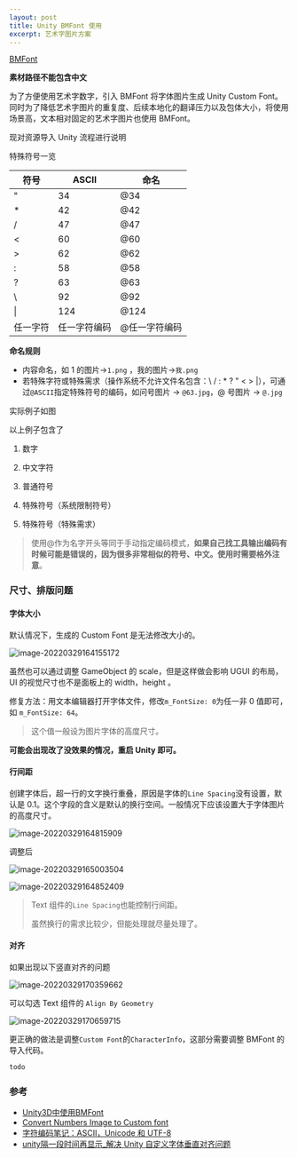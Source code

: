 ```yaml
---
layout: post
title: Unity BMFont 使用
excerpt: 艺术字图片方案
---
```


[BMFont](https://www.angelcode.com/products/bmfont/)

**素材路径不能包含中文**

为了方便使用艺术字数字，引入 BMFont 将字体图片生成 Unity Custom Font。同时为了降低艺术字图片的重复度、后续本地化的翻译压力以及包体大小，将使用场景高，文本相对固定的艺术字图片也使用 BMFont。

现对资源导入 Unity 流程进行说明

特殊符号一览

| 符号     | ASCII        | 命名          |
| -------- | ------------ | ------------- |
| "        | 34           | @34           |
| *        | 42           | @42           |
| /        | 47           | @47           |
| <        | 60           | @60           |
| >        | 62           | @62           |
| :        | 58           | @58           |
| ?        | 63           | @63           |
| \        | 92           | @92           |
| \|       | 124          | @124          |
| 任一字符 | 任一字符编码 | @任一字符编码 |

**命名规则**

* 内容命名，如 1 的图片->`1.png` ，我的图片->`我.png`
* 若特殊字符或特殊需求（操作系统不允许文件名包含：\ / : * ? " < > |），可通过`@ASCII`指定特殊符号的编码，如问号图片 -> `@63.jpg`，@ 号图片 -> `@.jpg`

实际例子如图

以上例子包含了

1. 数字

2. 中文字符

3. 普通符号

4. 特殊符号（系统限制符号）

5. 特殊符号（特殊需求）

   

> 使用@作为名字开头等同于手动指定编码模式，**如果自己找工具输出编码有时候可能是错误的，因为很多非常相似的符号、中文。使用时需要格外注意**。



### 尺寸、排版问题

#### 字体大小

默认情况下，生成的 Custom Font 是无法修改大小的。

![image-20220329164155172](https://cdn.jsdelivr.net/gh/Newbility523/PicBed/imgs/image-20220329164155172.png)

虽然也可以通过调整 GameObject 的 scale，但是这样做会影响 UGUI 的布局，UI 的视觉尺寸也不是面板上的 width，height 。

修复方法：用文本编辑器打开字体文件，修改`m_FontSize: 0`为任一非 0 值即可，如 `m_FontSize: 64`。

> 这个值一般设为图片字体的高度尺寸。

**可能会出现改了没效果的情况，重启 Unity 即可。**



#### 行间距

创建字体后，超一行的文字换行重叠，原因是字体的`Line Spacing`没有设置，默认是 0.1。这个字段的含义是默认的换行空间。一般情况下应该设置大于字体图片的高度尺寸。

![image-20220329164815909](https://cdn.jsdelivr.net/gh/Newbility523/PicBed/imgs/image-20220329164815909.png)

调整后

![image-20220329165003504](https://cdn.jsdelivr.net/gh/Newbility523/PicBed/imgs/image-20220329165003504.png)

![image-20220329164852409](https://cdn.jsdelivr.net/gh/Newbility523/PicBed/imgs/image-20220329164852409.png)

> Text 组件的`Line Spacing`也能控制行间距。
>
> 虽然换行的需求比较少，但能处理就尽量处理了。



#### 对齐

如果出现以下竖直对齐的问题

![image-20220329170359662](https://cdn.jsdelivr.net/gh/Newbility523/PicBed/imgs/image-20220329170359662.png)

可以勾选 Text 组件的 `Align By Geometry`

![image-20220329170659715](https://cdn.jsdelivr.net/gh/Newbility523/PicBed/imgs/image-20220329170659715.png)

更正确的做法是调整`Custom Font`的`CharacterInfo`，这部分需要调整 BMFont 的导入代码。

```C#
todo
```



### 参考

* [Unity3D中使用BMFont](https://www.jianshu.com/p/714c3df95658)
* [Convert Numbers Image to Custom font](http://www.hkprogram.com/index2/section74.html)
* [字符编码笔记：ASCII，Unicode 和 UTF-8](http://www.ruanyifeng.com/blog/2007/10/ascii_unicode_and_utf-8.html)
* [unity隔一段时间再显示_解决 Unity 自定义字体垂直对齐问题](https://blog.csdn.net/weixin_35906794/article/details/112459570)